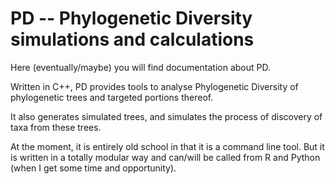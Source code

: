 # PD -- Phylogenetic Diversity simulations and calculations  

Here (eventually/maybe) you will find documentation about PD.

Written in C++, PD provides tools to analyse Phylogenetic Diversity of phylogenetic trees and targeted portions thereof.

It also generates simulated trees, and simulates the process of discovery of taxa from these trees.

At the moment, it is entirely old school in that it is a command line tool. But it is written in a totally modular way and can/will be called from R and Python (when I get some time and opportunity).
